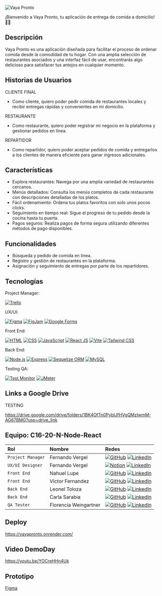 ![Vaya Pronto](https://i.imgur.com/myATWsg.png)



¡Bienvenido a Vaya Pronto, tu aplicación de entrega de comida a domicilio! 🍔🚀



## Descripción

Vaya Pronto es una aplicación diseñada para facilitar el proceso de ordenar comida desde la comodidad de tu hogar. Con una amplia selección de restaurantes asociados y una interfaz fácil de usar, encontrarás algo delicioso para satisfacer tus antojos en cualquier momento.

## Historias de Usuarios

CLIENTE FINAL

* Como cliente, quiero poder pedir comida de restaurantes locales y recibir entregas rápidas y convenientes en mi domicilio.

RESTAURANTE

* Como restaurante, quiero poder registrar mi negocio en la plataforma y gestionar pedidos en línea.

REPARTIDOR

* Como repartidor, quiero poder aceptar pedidos de comida y entregarlos a los clientes de manera eficiente para ganar ingresos adicionales.

## Características

* Explora restaurantes: Navega por una amplia variedad de restaurantes cercanos.
* Menús detallados: Consulta los menús completos de cada restaurante con descripciones detalladas de los platos.
* Fácil ordenamiento: Ordena tus platos favoritos con solo unos pocos clicks.
* Seguimiento en tiempo real: Sigue el progreso de tu pedido desde la cocina hasta tu puerta.
* Pagos seguros: Realiza pagos de forma segura utilizando diferentes métodos de pago disponibles.



## Funcionalidades

* Búsqueda y pedido de comida en línea.
* Registro y gestión de restaurantes en la plataforma.
* Asignación y seguimiento de entregas por parte de los repartidores.



## Tecnologías

Project Manager:

[![Trello](https://img.shields.io/badge/Trello-Project_Management-blue)](https://trello.com/)

UX/UI:

[![Figma](https://img.shields.io/badge/Figma-Design-orange)](https://www.figma.com/file/ZGN1nPmv8dpcSJUNEeYZfJ/No-Country-C16-20-n?type=design&t=xTuezUbMZTxxFr0q-6)
[![FigJam](https://img.shields.io/badge/FigJam-Collaboration-green)](https://www.figma.com/file/oMB2ylf5sAU2niDMRnxTNM/No-Country-C16-20-n-node-react?type=whiteboard&t=xTuezUbMZTxxFr0q-6)
[![Google Forms](https://img.shields.io/badge/Google_Forms-Surveys-yellow)](https://www.google.com/forms)

Front End:

[![HTML](https://img.shields.io/badge/HTML-Markup-red)](https://developer.mozilla.org/en-US/docs/Web/HTML)
[![CSS](https://img.shields.io/badge/CSS-Styles-blue)](https://developer.mozilla.org/en-US/docs/Web/CSS)
[![JavaScript](https://img.shields.io/badge/JavaScript-Scripting-yellow)](https://developer.mozilla.org/en-US/docs/Web/JavaScript)
[![React JS](https://img.shields.io/badge/React_JS-Library-blue)](https://reactjs.org/)
[![Vite](https://img.shields.io/badge/Vite-Bundler-green)](https://vitejs.dev/)
[![Tailwind CSS](https://img.shields.io/badge/Tailwind_CSS-Utility_Framework-blue)](https://tailwindcss.com/)

Back End:

[![Node.js](https://img.shields.io/badge/Node.js-Runtime-green)](https://nodejs.org/)
[![Express](https://img.shields.io/badge/Express-Framework-lightgrey)](https://expressjs.com/)
[![Sequelize ORM](https://img.shields.io/badge/Sequelize-ORM-blue.svg)](https://github.com/sequelize/sequelize)
[![MySQL](https://img.shields.io/badge/MySQL-Database-blue.svg)](https://www.mysql.com/)

Testing QA:

[![Test Monitor](https://img.shields.io/badge/Test_Monitor-Testing-lightgrey)](https://www.testmonitor.com/)
[![JMeter](https://img.shields.io/badge/JMeter-Performance_Testing-orange)](https://jmeter.apache.org/)


## Links a Google Drive

TESTING

https://drive.google.com/drive/folders/1BK4OfTn0PybIJfHVgQMzIwmM-AG67BMG?usp=drive_link


## Equipo: C16-20-N-Node-React

| Rol               | Nombre                    | Redes                                                                                                                             |
| :---------------- | :-----------------------  | :-------------------------------------------------------------------------------------------------------------------------------- |
| `Project Manager` | Fernando Vergel           | [![GitHub](https://img.shields.io/badge/GitHub-Perfil-lightgrey)](https://github.com/nemgf) [![LinkedIn](https://img.shields.io/badge/LinkedIn-Perfil-deepskyblue)](https://www.linkedin.com/in/fernandovergel/)                 |
| `UX/UI Designer`  | Fernando Vergel           | [![Notion](https://img.shields.io/badge/-Notion-black?style=flat&logo=notion)](https://nemgf.notion.site/Fernando-Vergel-47d3f9dee2ab419aba7d9d1a186f686d) [![LinkedIn](https://img.shields.io/badge/LinkedIn-Perfil-deepskyblue)](https://www.linkedin.com/in/fernandovergel/)              |
| `Front End`       | Nahuel Lupe               | [![GitHub](https://img.shields.io/badge/GitHub-Perfil-lightgrey)](https://github.com/nahuellupe) [![LinkedIn](https://img.shields.io/badge/LinkedIn-Perfil-deepskyblue)](https://www.linkedin.com/in/nahuellupe/)           |
| `Front End`       | Víctor Fernandez          | [![GitHub](https://img.shields.io/badge/GitHub-Perfil-lightgrey)](https://github.com/vic-ferr) [![LinkedIn](https://img.shields.io/badge/LinkedIn-Perfil-deepskyblue)](https://www.linkedin.com/in/victor-h-fernandez-p/)                            |
| `Back End`        | Leonel Toloza           | [![GitHub](https://img.shields.io/badge/GitHub-Perfil-lightgrey)](https://github.com/LeoToloza1/) [![LinkedIn](https://img.shields.io/badge/LinkedIn-Perfil-deepskyblue)](https://www.linkedin.com/in/leonel-toloza/)              |  
| `Back End`        | Carla Sarabia             | [![GitHub](https://img.shields.io/badge/GitHub-Perfil-lightgrey)](https://github.com/carlasarabiap) [![LinkedIn](https://img.shields.io/badge/LinkedIn-Perfil-deepskyblue)](https://www.linkedin.com/in/carlacarolinasarabiapescozo/)               | 
| `QA Tester`       | Florencia Weingartner     | [![GitHub](https://img.shields.io/badge/GitHub-Perfil-lightgrey)](https://github.com/GitMangus/) [![LinkedIn](https://img.shields.io/badge/LinkedIn-Perfil-deepskyblue)](https://www.linkedin.com/in/florencia-weingartner/)

               
## Deploy

https://vayapronto.onrender.com/


## Video DemoDay

https://youtu.be/YOCreHHn4Uk


## Prototipo

[Figma](https://www.figma.com/proto/ZGN1nPmv8dpcSJUNEeYZfJ/No-Country-C16-20-n?page-id=34%3A12&type=design&node-id=482-396&viewport=141%2C761%2C0.06&t=1z8SZYNkceIJBaYi-1&scaling=scale-down&starting-point-node-id=482%3A396&mode=design)

